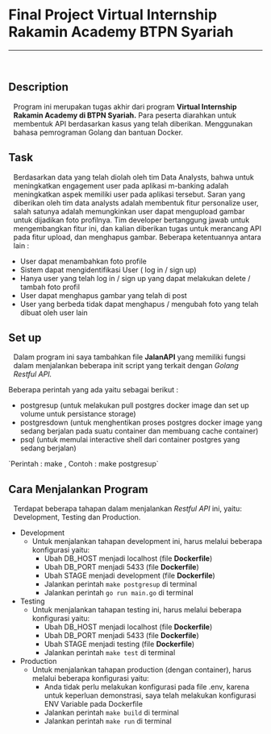 # **Final Project Virtual Internship Rakamin Academy BTPN Syariah** 

<hr/>
<br/>

## Description
<p style="margin-left: 10px">
    Program ini merupakan tugas akhir dari program <b>Virtual Internship Rakamin Academy di BTPN Syariah.</b>
    Para peserta diarahkan untuk membentuk API berdasarkan kasus yang telah diberikan. Menggunakan bahasa pemrograman Golang dan bantuan Docker.
</p>

## Task
<p style="margin-left: 10px">
    Berdasarkan data yang telah diolah oleh tim Data Analysts, bahwa untuk meningkatkan engagement user pada aplikasi m-banking adalah meningkatkan aspek memiliki user pada aplikasi tersebut. Saran yang diberikan oleh tim data analysts adalah membentuk fitur personalize user, salah satunya adalah memungkinkan user dapat mengupload gambar untuk dijadikan foto profilnya. Tim developer bertanggung jawab untuk mengembangkan fitur ini, dan kalian diberikan tugas untuk merancang API pada fitur upload, dan menghapus gambar. Beberapa ketentuannya antara lain :
    <ul>
        <li>User dapat menambahkan foto profile</li>
        <li>Sistem dapat mengidentifikasi User ( log in / sign up)</li>
        <li>Hanya user yang telah log in / sign up yang dapat melakukan delete / tambah foto profil</li>
        <li>User dapat menghapus gambar yang telah di post</li>
        <li>User yang berbeda tidak dapat menghapus / mengubah foto yang telah dibuat oleh user lain</li>
    </ul>
</p>

## Set up
<p style="margin-left: 10px">
    Dalam program ini saya tambahkan file <b>JalanAPI</b> yang memiliki fungsi dalam menjalankan beberapa init script yang terkait dengan <i>Golang Restful API.</i>
</p>
Beberapa perintah yang ada yaitu sebagai berikut :
<ul>
    <li>postgresup (untuk melakukan pull postgres docker image dan set up volume untuk persistance storage)</li>
    <li>postgresdown (untuk menghentikan proses postgres docker image yang sedang berjalan pada suatu container dan membuang cache container)</li>
    <li>psql (untuk memulai interactive shell dari container postgres yang sedang berjalan)</li>
</ul>
`Perintah : make <target>, Contoh : make postgresup`

## Cara Menjalankan Program
<p style="margin-left:10px">
    Terdapat beberapa tahapan dalam menjalankan <i>Restful API</i> ini, yaitu: Development, Testing dan Production.
</p>

- Development 
    - Untuk menjalankan tahapan development ini, harus melalui beberapa konfigurasi yaitu:
        - Ubah DB_HOST menjadi localhost (file <b>Dockerfile</b>)
        - Ubah DB_PORT menjadi 5433 (file <b>Dockerfile</b>)
        - Ubah STAGE menjadi development (file <b>Dockerfile</b>)
        - Jalankan perintah `make postgresup` di terminal
        - Jalankan perintah `go run main.go` di terminal
- Testing
    - Untuk menjalankan tahapan testing ini, harus melalui beberapa konfigurasi yaitu:
        - Ubah DB_HOST menjadi localhost (file <b>Dockerfile</b>)
        - Ubah DB_PORT menjadi 5433 (file <b>Dockerfile</b>)
        - Ubah STAGE menjadi testing (file <b>Dockerfile</b>)
        - Jalankan perintah `make test` di terminal
- Production
    - Untuk menjalankan tahapan production (dengan container), harus melalui beberapa konfigurasi yaitu:
        - Anda tidak perlu melakukan konfigurasi pada file .env, karena untuk keperluan demonstrasi, saya telah melakukan konfigurasi ENV Variable pada Dockerfile
        - Jalankan perintah `make build` di terminal
        - Jalankan perintah `make run` di terminal
